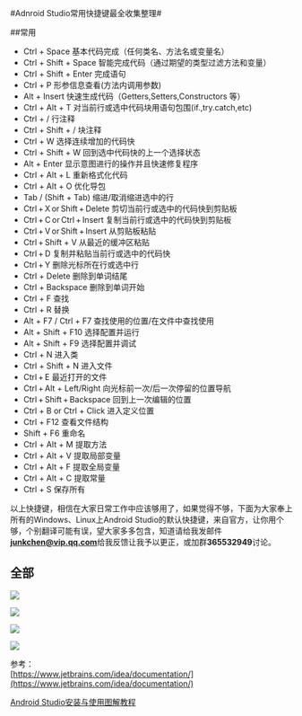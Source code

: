#Adnroid Studio常用快捷键最全收集整理#

##常用
- Ctrl + Space 基本代码完成（任何类名、方法名或变量名）  
- Ctrl + Shift + Space  智能完成代码（通过期望的类型过滤方法和变量）  
- Ctrl + Shift + Enter  完成语句   
- Ctrl + P    形参信息查看(方法内调用参数)  
- Alt + Insert    快速生成代码（Getters,Setters,Constructors 等）  
- Ctrl + Alt + T    对当前行或选中代码块用语句包围(if.,try.catch,etc)  
- Ctrl + /    行注释  
- Ctrl + Shift + /    块注释  
- Ctrl + W    选择连续增加的代码快  
- Ctrl + Shift + W  回到选中代码快的上一个选择状态   
- Alt + Enter 显示意图进行的操作并且快速修复程序
- Ctrl + Alt + L    重新格式化代码 
- Ctrl + Alt + O    优化导包 
- Tab / (Shift + Tab)  缩进/取消缩进选中的行 
- Ctrl + X or Shift + Delete  剪切当前行或选中的代码快到剪贴板 
- Ctrl + C or Ctrl + Insert  复制当前行或选中的代码快到剪贴板 
- Ctrl + V or Shift + Insert  从剪贴板粘贴 
- Ctrl + Shift + V    从最近的缓冲区粘贴 
- Ctrl + D    复制并粘贴当前行或选中的代码快 
- Ctrl + Y    删除光标所在行或选中行
- Ctrl + Delete    删除到单词结尾 
- Ctrl + Backspace    删除到单词开始   
- Ctrl + F    查找 
- Ctrl + R    替换 
- Alt + F7 / Ctrl + F7  查找使用的位置/在文件中查找使用 
- Alt + Shift + F10  选择配置并运行 
- Alt + Shift + F9  选择配置并调试 
- Ctrl + N  进入类 
- Ctrl + Shift + N  进入文件 
- Ctrl + E  最近打开的文件 
- Ctrl + Alt + Left/Right  向光标前一次/后一次停留的位置导航 
- Ctrl + Shift + Backspace  回到上一次编辑的位置
- Ctrl + B or Ctrl + Click  进入定义位置 
- Ctrl + F12  查看文件结构 
- Shift + F6    重命名 
- Ctrl + Alt + M    提取方法
- Ctrl + Alt + V 	提取局部变量
- Ctrl + Alt + F 	提取全局变量
- Ctrl + Alt + C 	提取常量
- Ctrl + S    保存所有  

以上快捷键，相信在大家日常工作中应该够用了，如果觉得不够，下面为大家奉上所有的Windows、Linux上Android Studio的默认快捷键，来自官方，让你用个够，个别翻译可能有误，望大家多多包含，知道请给我发邮件**junkchen@vip.qq.com**给我反馈让我予以更正，或加群**365532949**讨论。  

## 全部 
![](https://raw.githubusercontent.com/junkchen/Documents/master/Image/Shortcut/as_shortcut_1.png)  

![](https://raw.githubusercontent.com/junkchen/Documents/master/Image/Shortcut/as_shortcut_2.png)  

![](https://raw.githubusercontent.com/junkchen/Documents/master/Image/Shortcut/as_shortcut_3.png)

![](https://raw.githubusercontent.com/junkchen/Documents/master/Image/Shortcut/as_shortcut_4.png)  

参考：  
[https://www.jetbrains.com/idea/documentation/](https://www.jetbrains.com/idea/documentation/)  

[Android Studio安装与使用图解教程](http://blog.csdn.net/kjunchen/article/details/49980931)
